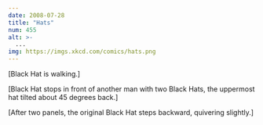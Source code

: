 ```yaml
---
date: 2008-07-28
title: "Hats"
num: 455
alt: >-
  ...
img: https://imgs.xkcd.com/comics/hats.png
---
```

[Black Hat is walking.]

[Black Hat stops in front of another man with two Black Hats, the uppermost hat tilted about 45 degrees back.]

[After two panels, the original Black Hat steps backward, quivering slightly.]